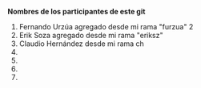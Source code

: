 **Nombres de los participantes de este git**

1. Fernando Urzúa agregado desde mi rama "furzua" 2
2. Erik Soza agregado desde mi rama "eriksz"
3. Claudio Hernández desde mi rama ch
4.
5.
6.
7.
